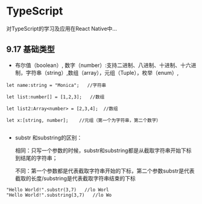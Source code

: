 # TypeScript
对TypeScript的学习及应用在React Native中...

## 9.17 基础类型
* 布尔值（boolean）, 数字（number）:支持二进制、八进制、十进制、十六进制，字符串（string）,数组（array），元组（Tuple），枚举（enum）,
   
```
let name:string = "Monica";   //字符串

let list:number[] = [1,2,3];   //数组

let list2:Array<number> = [2,3,4];  //数组

let x:[string, number];    //元组（第一个为字符串，第二个数字）


```
* substr 和substring的区别：

  相同：只写一个参数的时候，substr和substring都是从截取字符串开始下标到结尾的字符串；
  
  不同：第一个参数都是代表截取字符串开始的下标，第二个参数substr是代表截取的长度/substring是代表截取字符串结束的下标
   
```
"Hello World!".substr(3,7)   //lo Worl
"Hello World!".substring(3,7)   //lo Wo
```
